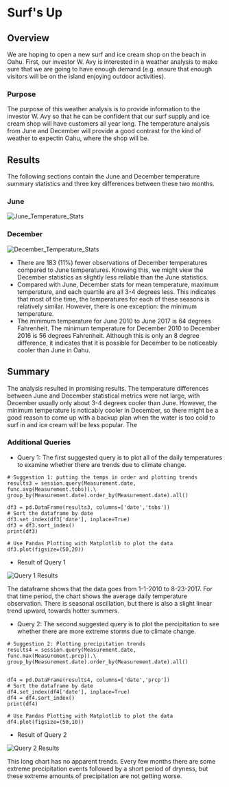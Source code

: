 # Surf's Up

## Overview

We are hoping to open a new surf and ice cream shop on the beach in Oahu. First, our investor W. Avy is interested in a weather analysis to make sure that we are going to have enough demand (e.g. ensure that enough visitors will be on the island enjoying outdoor activities). 

### Purpose

The purpose of this weather analysis is to provide information to the investor W. Avy so that he can be confident that our surf supply and ice cream shop will have customers all year long. The temperature analysis from June and December will provide a good contrast for the kind of weather to expectin Oahu, where the shop will be. 

## Results
The following sections contain the June and December temperature summary statistics and three key differences between these two months. 

### June 

![June_Temperature_Stats](https://myoctocat.com/assets/images/base-octocat.svg)

### December

![December_Temperature_Stats](https://myoctocat.com/assets/images/base-octocat.svg)

* There are 183 (11%) fewer observations of December temperatures compared to June temperatures. Knowing this, we might view the December statistics as slightly less reliable than the June statistics. 
* Compared with June, December stats for mean temperature, maximum temperature, and each quartile are all 3-4 degrees less. This indicates that most of the time, the temperatures for each of these seasons is relatively similar. However, there is one exception: the minimum temperature.
* The minimum temperature for June 2010 to June 2017 is 64 degrees Fahrenheit. The minimum temperature for December 2010 to December 2016 is 56 degrees Fahrenheit. Although this is only an 8 degree difference, it indicates that it is possible for December to be noticeably cooler than June in Oahu. 

## Summary

The analysis resulted in promising results. The temperature differences between June and December statistical metrics were not large, with December usually only about 3-4 degrees cooler than June. However, the minimum temperature is noticably cooler in December, so there might be a good reason to come up with a backup plan when the water is too cold to surf in and ice cream will be less popular. The 

### Additional Queries

* Query 1: The first suggested query is to plot all of the daily temperatures to examine whether there are trends due to climate change. 

```
# Suggestion 1: putting the temps in order and plotting trends
results3 = session.query(Measurement.date, func.avg(Measurement.tobs)).\
group_by(Measurement.date).order_by(Measurement.date).all()

df3 = pd.DataFrame(results3, columns=['date','tobs'])
# Sort the dataframe by date
df3.set_index(df3['date'], inplace=True)
df3 = df3.sort_index()
print(df3)

# Use Pandas Plotting with Matplotlib to plot the data
df3.plot(figsize=(50,20))
```

* Result of Query 1

![Query 1 Results](https://myoctocat.com/assets/images/base-octocat.svg)

The dataframe shows that the data goes from 1-1-2010 to 8-23-2017. For that time period, the chart shows the average daily temperature observation. There is seasonal oscillation, but there is also a slight linear trend upward, towards hotter summers. 

* Query 2: The second suggested query is to plot the percipitation to see whether there are more extreme storms due to climate change. 

```
# Suggestion 2: Plotting precipitation trends
results4 = session.query(Measurement.date, func.max(Measurement.prcp)).\
group_by(Measurement.date).order_by(Measurement.date).all()


df4 = pd.DataFrame(results4, columns=['date','prcp'])
# Sort the dataframe by date
df4.set_index(df4['date'], inplace=True)
df4 = df4.sort_index()
print(df4)

# Use Pandas Plotting with Matplotlib to plot the data
df4.plot(figsize=(50,10))
```

* Result of Query 2

![Query 2 Results](https://myoctocat.com/assets/images/base-octocat.svg)

This long chart has no apparent trends. Every few months there are some extreme precipitation events followed by a short period of dryness, but these extreme amounts of precipitation are not getting worse. 

